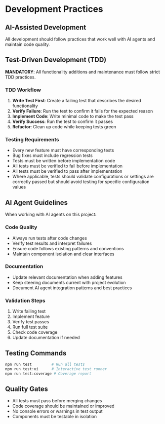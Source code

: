 # Development Practices

## AI-Assisted Development
All development should follow practices that work well with AI agents and maintain code quality.

## Test-Driven Development (TDD)
**MANDATORY**: All functionality additions and maintenance must follow strict TDD practices.

### TDD Workflow
1. **Write Test First**: Create a failing test that describes the desired functionality
2. **Verify Failure**: Run the test to confirm it fails for the expected reason
3. **Implement Code**: Write minimal code to make the test pass
4. **Verify Success**: Run the test to confirm it passes
5. **Refactor**: Clean up code while keeping tests green

### Testing Requirements
- Every new feature must have corresponding tests
- Bug fixes must include regression tests
- Tests must be written before implementation code
- All tests must be verified to fail before implementation
- All tests must be verified to pass after implementation
- Where applicable, tests should validate configurations or settings are correctly passed but should avoid testing for specific configuration values

## AI Agent Guidelines
When working with AI agents on this project:

### Code Quality
- Always run tests after code changes
- Verify test results and interpret failures
- Ensure code follows existing patterns and conventions
- Maintain component isolation and clear interfaces

### Documentation
- Update relevant documentation when adding features
- Keep steering documents current with project evolution
- Document AI agent integration patterns and best practices

### Validation Steps
1. Write failing test
2. Implement feature
3. Verify test passes
4. Run full test suite
5. Check code coverage
6. Update documentation if needed

## Testing Commands
```bash
npm run test         # Run all tests
npm run test:ui      # Interactive test runner
npm run test:coverage # Coverage report
```

## Quality Gates
- All tests must pass before merging changes
- Code coverage should be maintained or improved
- No console errors or warnings in test output
- Components must be testable in isolation